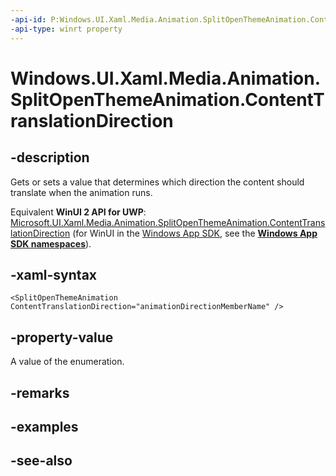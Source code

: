 ```yaml
---
-api-id: P:Windows.UI.Xaml.Media.Animation.SplitOpenThemeAnimation.ContentTranslationDirection
-api-type: winrt property
---
```


<!-- Property syntax
public Windows.UI.Xaml.Controls.Primitives.AnimationDirection ContentTranslationDirection { get;  set; }
-->

# Windows.UI.Xaml.Media.Animation.SplitOpenThemeAnimation.ContentTranslationDirection

## -description
Gets or sets a value that determines which direction the content should translate when the animation runs.

Equivalent **WinUI 2 API for UWP**: [Microsoft.UI.Xaml.Media.Animation.SplitOpenThemeAnimation.ContentTranslationDirection](/windows/winui/api/microsoft.ui.xaml.media.animation.splitopenthemeanimation.contenttranslationdirection) (for WinUI in the [Windows App SDK](/windows/apps/windows-app-sdk/), see the **[Windows App SDK namespaces](/windows/windows-app-sdk/api/winrt/)**).

## -xaml-syntax
```xaml
<SplitOpenThemeAnimation ContentTranslationDirection="animationDirectionMemberName" />
```


## -property-value
A value of the enumeration.

## -remarks

## -examples

## -see-also
